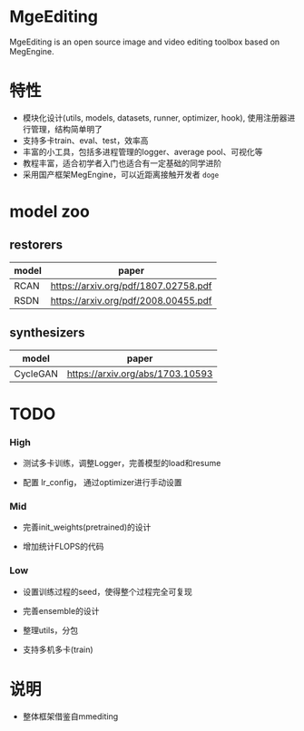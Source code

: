 # MgeEditing
MgeEditing is an open source image and video editing toolbox based on MegEngine.

# 特性
* 模块化设计(utils, models, datasets, runner, optimizer, hook), 使用注册器进行管理，结构简单明了
* 支持多卡train、eval、test，效率高
* 丰富的小工具，包括多进程管理的logger、average pool、可视化等
* 教程丰富，适合初学者入门也适合有一定基础的同学进阶
* 采用国产框架MegEngine，可以近距离接触开发者 `doge`
# model zoo
## restorers

|  model    |  paper    |
| ---- | ---- |
| RCAN | https://arxiv.org/pdf/1807.02758.pdf |
|   RSDN   |   https://arxiv.org/pdf/2008.00455.pdf   |


## synthesizers
|  model    |  paper    |
| ---- | ---- |
|   CycleGAN   |   https://arxiv.org/abs/1703.10593   |

# TODO

### High
* 测试多卡训练，调整Logger，完善模型的load和resume

* 配置 lr_config， 通过optimizer进行手动设置

### Mid
* 完善init_weights(pretrained)的设计

* 增加统计FLOPS的代码

### Low
* 设置训练过程的seed，使得整个过程完全可复现

* 完善ensemble的设计

* 整理utils，分包

* 支持多机多卡(train)

# 说明
* 整体框架借鉴自mmediting
